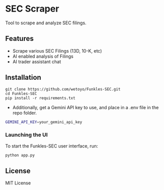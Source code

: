 # SEC Scraper
Tool to scrape and analyze SEC filings. 


## Features

- Scrape various SEC Filings (13D, 10-K, etc)
- AI enabled analysis of Filings
- AI trader assistant chat

## Installation

```
git clone https://github.com/wetoyo/Funkles-SEC.git
cd Funkles-SEC
pip install -r requirements.txt
```

- Additionally, get a Gemini API key to use, and place in a .env file in the repo folder.
```bash
GEMINI_API_KEY=your_gemini_api_key
```

### Launching the UI

To start the Funkles-SEC user interface, run:

```bash
python app.py
```
## License 


MIT License
